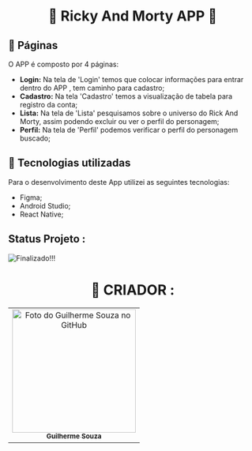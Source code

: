 <h1 align="center" font-weight=”bold” color=#00AEFF>
            🔫 Ricky And Morty APP  🔫
</h1>

## 🔖 Páginas

O APP é composto por 4 páginas:

- **Login:** Na tela de 'Login' temos que colocar informações para entrar dentro do APP , tem caminho para cadastro;
- **Cadastro:** Na tela 'Cadastro' temos a visualização de tabela para registro da conta;
- **Lista:** Na tela de 'Lista' pesquisamos sobre o universo do Rick And Morty, assim podendo excluir ou ver o perfil do personagem;
- **Perfil:** Na tela de 'Perfil' podemos verificar o perfil do personagem buscado;



## 📱 Tecnologias utilizadas

Para o desenvolvimento deste App utilizei as seguintes tecnologias:

- Figma;
- Android Studio;
- React Native;

<h2>
            Status Projeto : 
</h2>

![Finalizado!!!](http://img.shields.io/static/v1?label=STATUS&message=Finalizado!!!&color=GREEN&style=for-the-badge)


<h1 align="center" font-weight=”bold” color="00AEFF">
            🧠 CRIADOR :
</h1>

<table>
       <tr>
            <td align="center" margin=150px>
                    <a href="https://github.com/guilhermesouza48">
                           <img src="https://avatars.githubusercontent.com/u/79008811?v=4" width="250px;" alt="Foto do Guilherme Souza no GitHub"/>
                     <br>
                          <sub>
                             <b>Guilherme Souza</b>
                          </sub>
                      </a>
              </td>
         </tr>
</table>


